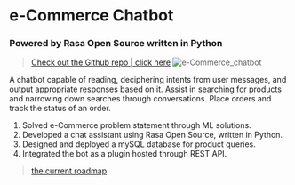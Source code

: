 # e-Commerce Chatbot 
### Powered by Rasa Open Source written in Python
>[Check out the Github repo | click here](https://github.com/ShreyasDatta/e-Commerce-chatbot-rasa)
![e-Commerce_chatbot](https://i.imgur.com/bnAOaY1.png)

A chatbot capable of reading, deciphering intents from user messages, and output appropriate responses based
on it. Assist in searching for products and narrowing down searches through conversations. Place orders and
track the status of an order.
1. Solved e-Commerce problem statement through ML solutions.
2. Developed a chat assistant using Rasa Open Source, written in Python.
3. Designed and deployed a mySQL database for product queries.
4. Integrated the bot as a plugin hosted through REST API.

>[the current roadmap](https://github.com/ShreyasDatta/e-Commerce-chatbot-rasa/pull/1#issue-1287687869) 
